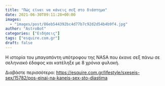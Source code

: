 ```yaml
---
title: "Πώς είναι να κάνεις σεξ στο διάστημα"
date: 2021-06-30T09:11:28+00:00
images:
  - "images/post/86eb544392bc4d77b7c92d2d54b4b9f4.jpg"
author: "AstroBot"
categories: ["Ειδήσεις"]
tags: ["esquire.com.gr"]
draft: false
---
```


Η ιστορία του μπαγαπόντη υπότροφου της NASA που έκανε σεξ πάνω σε σεληνιακό έδαφος και κατέληξε με 8 χρόνια φυλακή.

Διαβάστε περισσότερα: https://esquire.com.gr/lifestyle/sxeseis-sex/15782/pos-einai-na-kaneis-sex-sto-diastima

